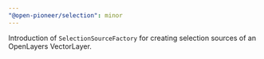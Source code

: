 ```yaml
---
"@open-pioneer/selection": minor
---
```


Introduction of `SelectionSourceFactory` for creating selection sources of an OpenLayers VectorLayer.
